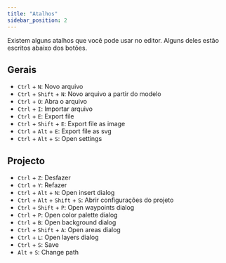 ```yaml
---
title: "Atalhos"
sidebar_position: 2
---
```


Existem alguns atalhos que você pode usar no editor. Alguns deles estão escritos abaixo dos botões.

## Gerais

* `Ctrl` + `N`: Novo arquivo
* `Ctrl` + `Shift` + `N`: Novo arquivo a partir do modelo
* `Ctrl` + `O`: Abra o arquivo
* `Ctrl` + `I`: Importar arquivo
* `Ctrl` + `E`: Export file
* `Ctrl` + `Shift` + `E`: Export file as image
* `Ctrl` + `Alt` + `E`: Export file as svg
* `Ctrl` + `Alt` + `S`: Open settings

## Projecto

* `Ctrl` + `Z`: Desfazer
* `Ctrl` + `Y`: Refazer
* `Ctrl` + `Alt` + `N`: Open insert dialog
* `Ctrl` + `Alt` + `Shift` + `S`: Abrir configurações do projeto
* `Ctrl` + `Shift` + `P`: Open waypoints dialog
* `Ctrl` + `P`: Open color palette dialog
* `Ctrl` + `B`: Open background dialog
* `Ctrl` + `Shift` + `A`: Open areas dialog
* `Ctrl` + `L`: Open layers dialog
* `Ctrl` + `S`: Save
* `Alt` + `S`: Change path
